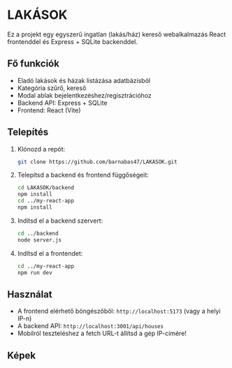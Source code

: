 # LAKÁSOK

Ez a projekt egy egyszerű ingatlan (lakás/ház) kereső webalkalmazás React frontenddel és Express + SQLite backenddel.

## Fő funkciók
- Eladó lakások és házak listázása adatbázisból
- Kategória szűrő, kereső
- Modal ablak bejelentkezéshez/regisztrációhoz
- Backend API: Express + SQLite
- Frontend: React (Vite)

## Telepítés

1. Klónozd a repót:
   ```bash
   git clone https://github.com/barnabas47/LAKASOK.git
   ```
2. Telepítsd a backend és frontend függőségeit:
   ```bash
   cd LAKASOK/backend
   npm install
   cd ../my-react-app
   npm install
   ```
3. Indítsd el a backend szervert:
   ```bash
   cd ../backend
   node server.js
   ```
4. Indítsd el a frontendet:
   ```bash
   cd ../my-react-app
   npm run dev
   ```

## Használat
- A frontend elérhető böngészőből: `http://localhost:5173` (vagy a helyi IP-n)
- A backend API: `http://localhost:3001/api/houses`
- Mobilról teszteléshez a fetch URL-t állítsd a gép IP-címére!

## Képek
